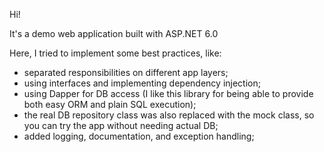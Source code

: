 Hi!

It's a demo web application built with ASP.NET 6.0

Here, I tried to implement some best practices, like:
- separated responsibilities on different app layers;
- using interfaces and implementing dependency injection;
- using Dapper for DB access (I like this library for being able to provide both easy ORM and plain SQL execution);
- the real DB repository class was also replaced with the mock class, so you can try the app without needing actual DB;
- added logging, documentation, and exception handling;
  
